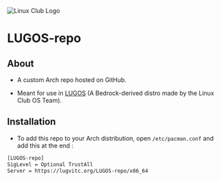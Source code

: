 <img title="" src="https://i.imgur.com/Kq4ER0L.png" alt="Linux Club Logo" data-align="center">

# LUGOS-repo

## About

- A custom Arch repo hosted on GitHub.

- Meant for use in [LUGOS](https://github.com/lugvitc/LUG_custom_distro) (A Bedrock-derived distro made by the Linux Club OS Team).

## Installation

- To add this repo to your Arch distribution, open `/etc/pacman.conf` and add this at the end :

```bash
[LUGOS-repo]
SigLevel = Optional TrustAll
Server = https://lugvitc.org/LUGOS-repo/x86_64
```
